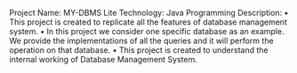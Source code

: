 Project Name: MY-DBMS Lite
Technology: Java Programming
Description: 
• This project is created to replicate all the features of database management system.
• In this project we consider one specific database as an example. We provide the implementations of all 
the queries and it will perform the operation on that database.
• This project is created to understand the internal working of Database Management System.